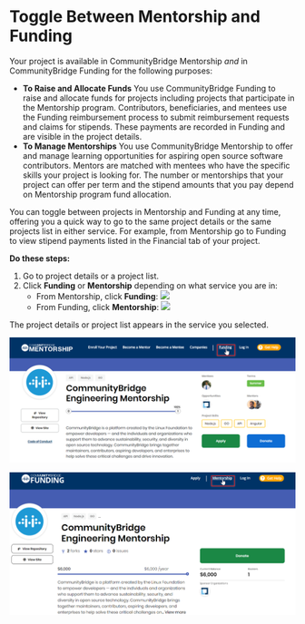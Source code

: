 # Toggle Between Mentorship and Funding

Your project is available in CommunityBridge Mentorship _and_ in CommunityBridge Funding for the following purposes:

* **To Raise and Allocate Funds** You use CommunityBridge Funding to raise and allocate funds for projects including projects that participate in the Mentorship program. Contributors, beneficiaries, and mentees use the Funding reimbursement process to submit reimbursement requests and claims for stipends. These payments are recorded in Funding and are visible in the project details.
* **To Manage Mentorships** You use CommunityBridge Mentorship to offer and manage learning opportunities for aspiring open source software contributors. Mentors are matched with mentees who have the specific skills your project is looking for. The number or mentorships that your project can offer per term and the stipend amounts that you pay depend on Mentorship program fund allocation.

You can toggle between projects in Mentorship and Funding at any time, offering you a quick way to go to the same project details or the same projects list in either service. For example, from Mentorship go to Funding to view stipend payments listed in the Financial tab of your project.

**Do these steps:**

1. Go to project details or a project list.
2. Click **Funding** or **Mentorship** depending on what service you are in:
   * From Mentorship, click **Funding**: ![](https://docs.linuxfoundation.org/download/thumbnails/7418697/Funding-Toggle.png?version=1&modificationDate=1574933176395&api=v2)
   * From Funding, click **Mentorship**: ![](https://docs.linuxfoundation.org/download/thumbnails/7418697/Mentorship-Toggle.png?version=1&modificationDate=1574933176378&api=v2)

The project details or project list appears in the service you selected.

![](../../../.gitbook/assets/toggle-to-funding.png)

![](../../../.gitbook/assets/toggle-to-mentorship.png)

